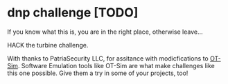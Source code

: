 # dnp challenge [TODO]
If you know what this is, you are in the right place, otherwise leave...

HACK the turbine challenge.

With thanks to PatriaSecurity LLC, for assitance with modicfications to [OT-Sim](https://ot-sim.patsec.dev/ "Operational Technology (OT) Simulator Documentation"). Software Emulation tools like OT-Sim are what make challenges like this one possible. Give them a try in some of your projects, too!
